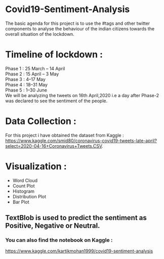 # Covid19-Sentiment-Analysis
The basic agenda for this project is to use the #tags and other twitter components to analyse the behaviour of the indian citizens towards the overall situation of the lockdown.   

# Timeline of lockdown :
Phase 1 : 25 March – 14 April   
Phase 2 : 15 April – 3 May   
Phase 3 : 4–17 May    
Phase 4 : 18–31 May     
Phase 5 : 1–30 June    
We will be analyzing the tweets on 16th April,2020 i.e a day after Phase-2 was declared to see the sentiment of the people.   

# Data Collection :
For this project i have obtained the dataset from Kaggle :    
https://www.kaggle.com/smid80/coronavirus-covid19-tweets-late-april?select=2020-04-16+Coronavirus+Tweets.CSV.   

# Visualization :
* Word Cloud
* Count Plot
* Histogram
* Distribution Plot
* Bar Plot

## TextBlob is used to predict the sentiment as Positive, Negative or Neutral.

### You can also find the notebook on Kaggle :
https://www.kaggle.com/kartikmohan1999/covid19-sentiment-analysis
